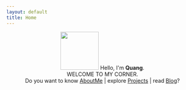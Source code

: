```yaml
---
layout: default
title: Home
---
```

<p align="center">
 <img src="{{ site.newbaseurl }}assets/icon_144_white.png" height="100" width="100">
  Hello, I'm <b>Quang</b>.<br>
  WELCOME TO MY CORNER.<br>
  Do you want to know <a href="{{ site.newbaseurl }}about/">AboutMe</a> |
  explore <a href="{{ site.newbaseurl }}projects/">Projects</a> |
  read <a href="{{ site.newbaseurl }}blog/">Blog</a>?
  <br><br>
</p>
